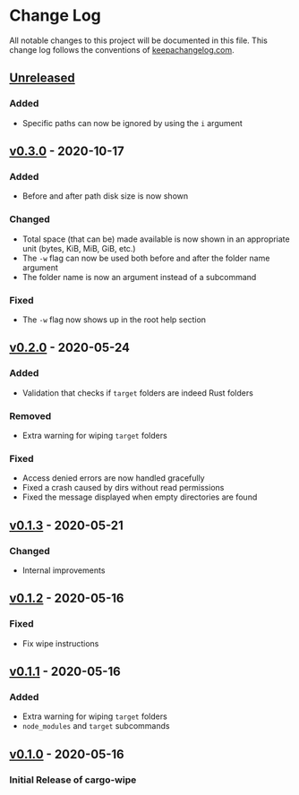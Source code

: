 # Change Log

All notable changes to this project will be documented in this
file. This change log follows the conventions of
[keepachangelog.com](http://keepachangelog.com/).

## [Unreleased]

### Added

- Specific paths can now be ignored by using the `i` argument

## [v0.3.0] - 2020-10-17

### Added

- Before and after path disk size is now shown

### Changed

- Total space (that can be) made available is now shown in an appropriate unit (bytes, KiB, MiB, GiB, etc.)
- The `-w` flag can now be used both before and after the folder name argument
- The folder name is now an argument instead of a subcommand

### Fixed

- The `-w` flag now shows up in the root help section

## [v0.2.0] - 2020-05-24

### Added

- Validation that checks if `target` folders are indeed Rust folders

### Removed

- Extra warning for wiping `target` folders

### Fixed

- Access denied errors are now handled gracefully
- Fixed a crash caused by dirs without read permissions
- Fixed the message displayed when empty directories are found

## [v0.1.3] - 2020-05-21

### Changed

- Internal improvements

## [v0.1.2] - 2020-05-16

### Fixed

- Fix wipe instructions

## [v0.1.1] - 2020-05-16

### Added

- Extra warning for wiping `target` folders
- `node_modules` and `target` subcommands

## [v0.1.0] - 2020-05-16

### Initial Release of cargo-wipe

[unreleased]: https://github.com/mihai-dinculescu/cargo-wipe
[v0.3.0]: https://github.com/mihai-dinculescu/cargo-wipe/tree/v0.3.0
[v0.2.0]: https://github.com/mihai-dinculescu/cargo-wipe/tree/v0.2.0
[v0.1.3]: https://github.com/mihai-dinculescu/cargo-wipe/tree/v0.1.3
[v0.1.2]: https://github.com/mihai-dinculescu/cargo-wipe/tree/v0.1.2
[v0.1.1]: https://github.com/mihai-dinculescu/cargo-wipe/tree/v0.1.1
[v0.1.0]: https://github.com/mihai-dinculescu/cargo-wipe/tree/v0.1.0
